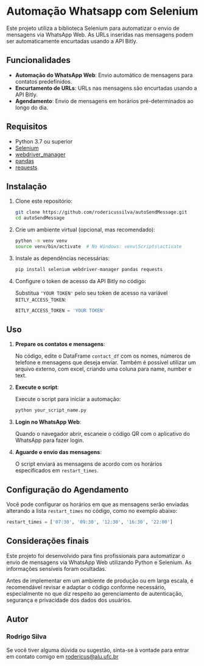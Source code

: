 # Automação Whatsapp com Selenium

Este projeto utiliza a biblioteca Selenium para automatizar o envio de mensagens via WhatsApp Web. As URLs inseridas nas mensagens podem ser automaticamente encurtadas usando a API Bitly.

## Funcionalidades

- **Automação do WhatsApp Web**: Envio automático de mensagens para contatos predefinidos.
- **Encurtamento de URLs**: URLs nas mensagens são encurtadas usando a API Bitly.
- **Agendamento**: Envio de mensagens em horários pré-determinados ao longo do dia.

## Requisitos

- Python 3.7 ou superior
- [Selenium](https://www.selenium.dev/)
- [webdriver_manager](https://pypi.org/project/webdriver-manager/)
- [pandas](https://pandas.pydata.org/)
- [requests](https://pypi.org/project/requests/)

## Instalação

1. Clone este repositório:

    ```bash
    git clone https://github.com/rodericussilva/autoSendMessage.git
    cd autoSendMessage
    ```

2. Crie um ambiente virtual (opcional, mas recomendado):

    ```bash
    python -m venv venv
    source venv/bin/activate  # No Windows: venv\Scripts\activate
    ```

3. Instale as dependências necessárias:

    ```bash
    pip install selenium webdriver-manager pandas requests
    ```

4. Configure o token de acesso da API Bitly no código:

    Substitua `'YOUR TOKEN'` pelo seu token de acesso na variável `BITLY_ACCESS_TOKEN`:

    ```python
    BITLY_ACCESS_TOKEN = 'YOUR TOKEN'
    ```

## Uso

1. **Prepare os contatos e mensagens**:

   No código, edite o DataFrame `contact_df` com os nomes, números de telefone e mensagens que deseja enviar.
   Também é possível utilizar um arquivo externo, com excel, criando uma coluna para name, number e text.

3. **Execute o script**:

    Execute o script para iniciar a automação:

    ```bash
    python your_script_name.py
    ```

4. **Login no WhatsApp Web**:

    Quando o navegador abrir, escaneie o código QR com o aplicativo do WhatsApp para fazer login.

5. **Aguarde o envio das mensagens**:

    O script enviará as mensagens de acordo com os horários especificados em `restart_times`.

## Configuração do Agendamento

Você pode configurar os horários em que as mensagens serão enviadas alterando a lista `restart_times` no código, como no exemplo abaixo:

```python
restart_times = ['07:30', '09:30', '12:30', '16:30', '22:00']
```

## Considerações finais

  Este projeto foi desenvolvido para fins profissionais para automatizar o envio de mensagens via WhatsApp Web utilizando Python e Selenium. As informações sensíveis foram ocultadas.

  Antes de implementar em um ambiente de produção ou em larga escala, é recomendável revisar e adaptar o código conforme necessário, especialmente no que diz respeito ao gerenciamento de autenticação, segurança e privacidade dos dados dos usuários.

## Autor

### Rodrigo Silva
Se você tiver alguma dúvida ou sugestão, sinta-se à vontade para entrar em contato comigo em rodericus@alu.ufc.br
